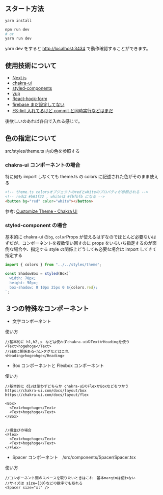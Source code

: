 ## スタート方法

```bash
yarn install

npm run dev
# or
yarn run dev
```

yarn dev をすると [http://localhost:3434](http://localhost:3434) で動作確認することができます。

## 使用技術について

- [Next.js](https://nextjs.org/)
- [chakra-ui](https://chakra-ui.com/)
- [styled-components](https://styled-components.com/)
- [yup](https://github.com/jquense/yup)
- [React-hook-form](https://react-hook-form.com/)
- [firebase まだ設定してない]()
- [ES-lint 入れてるけど commit と同時実行などはまだ](https://eslint.org/)

後欲しいのあれば各自で入れる感じで。

## 色の指定について

src/styles/theme.ts 内の色を参照する

### chakra-ui コンポーネントの場合

特に何も import しなくても theme.ts の colors に記述された色がそのまま使える

```html
<!-- theme.ts colorsオブジェクトのredとwhiteのプロパティが参照される -->
<!-- redは #b61f22 , whiteは #fbfbfb になる -->
<button bg="red" color="white"></button>
```

参考: [Customize Theme - Chakra UI](https://chakra-ui.com/docs/theming/customize-theme)

### styled-component の場合

基本的に chakra-ui の`bg`, `color`Props が使えるはずなのでほとんど必要ないはずだが、コンポーネントを複数使い回すのに props をいちいち指定するのが面倒な場合や、指定する style の関係上どうしても必要な場合は import してきて指定する

```typescript
import { colors } from "../../styles/theme";

const ShadowBox = styled(Box)`
  width: 70px;
  height: 50px;
  box-shadow: 0 10px 25px 0 ${colors.red};
`;
```

## ３つの特殊なコンポーネント

- 文字コンポーネント

使い方

```
//基本的に h1,h2,p　などは使わずchakra-uiのTextかHeadingを使う
<Text>hogehoge</Text>
//SEOに関係ある<h1>タグなどはこれ
<Heading>hogeohge</Heading>
```

- Box コンポーネントと Flexbox コンポーネント

使い方

```
//基本的に divは使わずどちらか chakra-uiのFlexかBoxなどをつかう
https://chakra-ui.com/docs/layout/box
https://chakra-ui.com/docs/layout/flex

<Box>
  <Text>hogehoge</Text>
  <Text>hogehoge</Text>
</Box>


//横並びの場合
<Flex>
  <Text>hogehoge</Text>
  <Text>hogehoge</Text>
</Flex>
```

- Spacer コンポーネント　/src/components/Spacer/Spacer.tsx

使い方

```
//コンポーネント間のスペースを取りたいときはこれ　基本marginは使わない
//サイズは size={30}などの数字でも取れる
<Spacer size="xl" />
```
